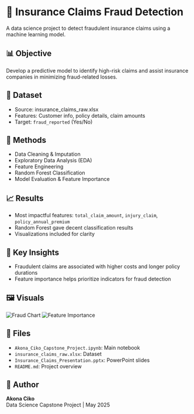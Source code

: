 # 🚨 Insurance Claims Fraud Detection
A data science project to detect fraudulent insurance claims using a machine learning model.

## 📊 Objective
Develop a predictive model to identify high-risk claims and assist insurance companies in minimizing fraud-related losses.

## 🧾 Dataset
- Source: insurance_claims_raw.xlsx
- Features: Customer info, policy details, claim amounts
- Target: `fraud_reported` (Yes/No)

## 🔧 Methods
- Data Cleaning & Imputation
- Exploratory Data Analysis (EDA)
- Feature Engineering
- Random Forest Classification
- Model Evaluation & Feature Importance

## 📈 Results
- Most impactful features: `total_claim_amount`, `injury_claim`, `policy_annual_premium`
- Random Forest gave decent classification results
- Visualizations included for clarity

## 🧠 Key Insights
- Fraudulent claims are associated with higher costs and longer policy durations
- Feature importance helps prioritize indicators for fraud detection

## 🖼️ Visuals
![Fraud Chart](visuals/fraud_vs_nonfraud.png)
![Feature Importance](visuals/feature_importance.png)

## 📁 Files
- `Akona_Ciko_Capstone_Project.ipynb`: Main notebook
- `insurance_claims_raw.xlsx`: Dataset
- `Insurance_Claims_Presentation.pptx`: PowerPoint slides
- `README.md`: Project overview

## 📌 Author
**Akona Ciko**  
Data Science Capstone Project | May 2025
